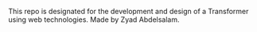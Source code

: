 This repo is designated for the development and design of a Transformer using web technologies. Made by Zyad Abdelsalam.
